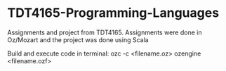 # TDT4165-Programming-Languages
Assignments and project from TDT4165. 
Assignments were done in Oz/Mozart and the project was done using Scala

Build and execute code in terminal: 
ozc -c <filename.oz>
ozengine <filename.ozf>

